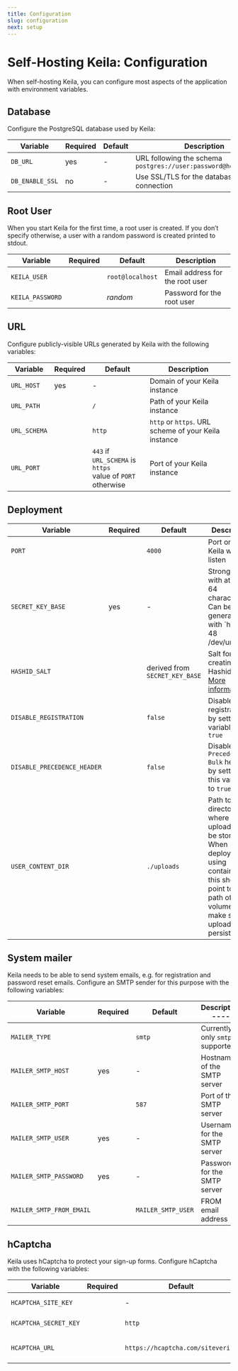 ```yaml
---
title: Configuration
slug: configuration
next: setup
---
```


# Self-Hosting Keila: Configuration

When self-hosting Keila, you can configure most aspects of the application with
environment variables.

## Database
Configure the PostgreSQL database used by Keila:

| Variable      | Required | Default | Description  |
| ---------------- | -------- | ------- | --------------------------------------- |
| `DB_URL`         | yes      | -       | URL following the schema `postgres://user:password@host/database` |
| `DB_ENABLE_SSL`  | no       | -       | Use SSL/TLS for the database connection |

## Root User
When you start Keila for the first time, a root user is created. If you don’t
specify otherwise, a user with a random password is created printed to
stdout.

| Variable      | Required | Default | Description  |
| ---------------- | -------- | ------- | --------------------------------------- |
| `KEILA_USER`     |          | `root@localhost` | Email address for the root user |
| `KEILA_PASSWORD` |          | *random* | Password for the root user           |

## URL
Configure publicly-visible URLs generated by Keila with the following variables:


| Variable      | Required | Default | Description  |
| ------------- | -------- | ------- | --------------------------------------- |
| `URL_HOST`    | yes      | -       | Domain of your Keila instance           |
| `URL_PATH`    |          | `/`     | Path of your Keila instance             |
| `URL_SCHEMA`  |          | `http`  | `http` or `https`. URL scheme of your Keila instance |
| `URL_PORT`    |          | `443` if `URL_SCHEMA` is `https`<br>value of `PORT` otherwise | Port of your Keila instance |

## Deployment

| Variable               | Required | Default | Description                    |
| ---------------------- | -------- | ------- | ------------------------------ |
| `PORT`                 |          | `4000`  | Port on which Keila will listen |
| `SECRET_KEY_BASE`      | yes      | -       | Strong secret with at least 64 characters. Can be generated with `head -c 48 /dev/urandom | base64` |
| `HASHID_SALT`          |          | derived from `SECRET_KEY_BASE` | Salt for creating Hashids. [More information](https://hashids.org/) |
| `DISABLE_REGISTRATION` |          | `false` | Disable user registration by setting this variable to `true` |
| `DISABLE_PRECEDENCE_HEADER` |     | `false` | Disable the `Precedence: Bulk` header by settings this variable to `true` |
| `USER_CONTENT_DIR`     |          | `./uploads` | Path to a directory where user uploads will be stored. When deploying using containers, this should point to the path of a volume to make sure uploads are persisted. |

## System mailer
Keila needs to be able to send system emails, e.g. for registration and password
reset emails. Configure an SMTP sender for this purpose with the following
variables:

| Variable                 | Required | Default | Description                   ---- |
| ----------------------   | -------- | ------- | ---------------------------------- |
| `MAILER_TYPE`            |          | `smtp`  | Currently only `smtp` is supported |
| `MAILER_SMTP_HOST`       | yes      | -       | Hostname of the SMTP server        |
| `MAILER_SMTP_PORT`       |          | `587`   | Port of the SMTP server            |
| `MAILER_SMTP_USER`       | yes      | -       | Username for the SMTP server       |
| `MAILER_SMTP_PASSWORD`   | yes      | -       | Password for the SMTP server       |
| `MAILER_SMTP_FROM_EMAIL` |          | `MAILER_SMTP_USER` | FROM email address      | 

## hCaptcha
Keila uses hCaptcha to protect your sign-up forms. Configure hCaptcha with the
following variables:

| Variable              | Required | Default | Description                     |
| --------------------- | -------- | ------- | ------------------------------- |
| `HCAPTCHA_SITE_KEY`   |          | -       | hCaptcha site key               |
| `HCAPTCHA_SECRET_KEY` |          | `http`  | hCaptcha secret key             |
| `HCAPTCHA_URL`        |          | `https://hcaptcha.com/siteverify` | hCaptcha verification URL |